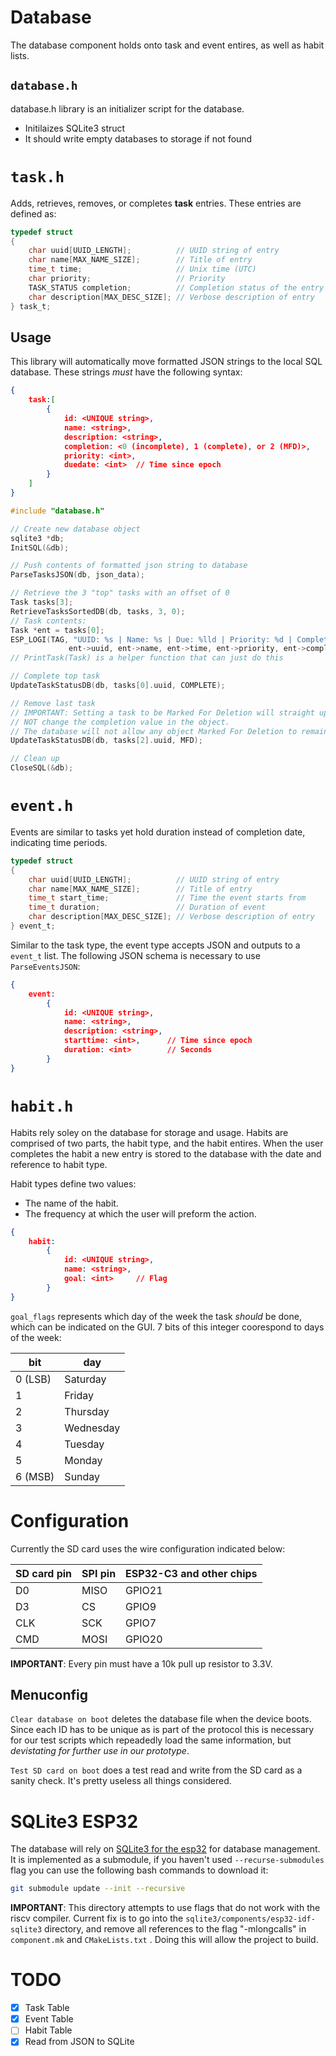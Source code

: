 # Database

The database component holds onto task and event entires, as well as habit lists.

## `database.h`

database.h library is an initializer script for the database.
- Initilaizes SQLite3 struct
- It should write empty databases to storage if not found

# `task.h`

Adds, retrieves, removes, or completes **task** entries. These entries are defined as:

```c
typedef struct
{
    char uuid[UUID_LENGTH];          // UUID string of entry
    char name[MAX_NAME_SIZE];        // Title of entry
    time_t time;                     // Unix time (UTC)
    char priority;                   // Priority
    TASK_STATUS completion;          // Completion status of the entry
    char description[MAX_DESC_SIZE]; // Verbose description of entry
} task_t;
```

## Usage

This library will automatically move formatted JSON strings to the local SQL database. These strings *must* have the following syntax:

```json
{
    task:[
        {
            id: <UNIQUE string>,
            name: <string>,
            description: <string>,
            completion: <0 (incomplete), 1 (complete), or 2 (MFD)>,
            priority: <int>,
            duedate: <int>  // Time since epoch
        }
    ]
}
```


```c
#include "database.h"

// Create new database object
sqlite3 *db;
InitSQL(&db);

// Push contents of formatted json string to database
ParseTasksJSON(db, json_data);

// Retrieve the 3 "top" tasks with an offset of 0
Task tasks[3];
RetrieveTasksSortedDB(db, tasks, 3, 0);
// Task contents:
Task *ent = tasks[0];
ESP_LOGI(TAG, "UUID: %s | Name: %s | Due: %lld | Priority: %d | Completed: %d | Description: %s",
             ent->uuid, ent->name, ent->time, ent->priority, ent->completion, ent->description);
// PrintTask(Task) is a helper function that can just do this

// Complete top task
UpdateTaskStatusDB(db, tasks[0].uuid, COMPLETE);

// Remove last task
// IMPORTANT: Setting a task to be Marked For Deletion will straight up DELETE it from the database,
// NOT change the completion value in the object.
// The database will not allow any object Marked For Deletion to remain inside it
UpdateTaskStatusDB(db, tasks[2].uuid, MFD);

// Clean up
CloseSQL(&db);
```

# `event.h`

Events are similar to tasks yet hold duration instead of completion date, indicating time periods.

```c
typedef struct
{
    char uuid[UUID_LENGTH];          // UUID string of entry
    char name[MAX_NAME_SIZE];        // Title of entry
    time_t start_time;               // Time the event starts from
    time_t duration;                 // Duration of event
    char description[MAX_DESC_SIZE]; // Verbose description of entry
} event_t;
```

Similar to the task type, the event type accepts JSON and outputs to a `event_t` list. The following JSON schema is necessary to use `ParseEventsJSON`:

```json
{
    event:
        {
            id: <UNIQUE string>,
            name: <string>,
            description: <string>,
            starttime: <int>,      // Time since epoch
            duration: <int>        // Seconds
        }
}
```

# `habit.h`

Habits rely soley on the database for storage and usage. Habits are comprised of two parts, the habit type, and the habit entires. When the user completes the habit a new entry is stored to the database with the date and reference to habit type.

Habit types define two values:
- The name of the habit.
- The frequency at which the user will preform the action.

```json
{
    habit:
        {
            id: <UNIQUE string>,
            name: <string>,
            goal: <int>     // Flag
        }
}
```

`goal_flags` represents which day of the week the task *should* be done, which can be indicated on the GUI. 7 bits of this integer coorespond to days of the week:

| bit     | day       |
|---------|-----------|
| 0 (LSB) | Saturday  |
| 1       | Friday    |
| 2       | Thursday  |
| 3       | Wednesday |
| 4       | Tuesday   |
| 5       | Monday    |
| 6 (MSB) | Sunday    |

# Configuration

Currently the SD card uses the wire configuration indicated below:

SD card pin | SPI pin | ESP32-C3 and other chips |
------------|---------|--------------------------|
 D0         | MISO    | GPIO21                   |
 D3         | CS      | GPIO9                    |
 CLK        | SCK     | GPIO7                    |
 CMD        | MOSI    | GPIO20                   |

**IMPORTANT**: Every pin must have a 10k pull up resistor to 3.3V.

## Menuconfig

`Clear database on boot` deletes the database file when the device boots. Since each ID has to be unique as is part of the protocol this is necessary for our test scripts which repeadedly load the same information, but *devistating for further use in our prototype*.

`Test SD card on boot` does a test read and write from the SD card as a sanity check. It's pretty useless all things considered.

# SQLite3 ESP32
The database will rely on [SQLite3 for the esp32](https://github.com/nopnop2002/esp32-idf-sqlite3) for database management. It is implemented as a submodule, if you haven't used `--recurse-submodules` flag you can use the following bash commands to download it:

```bash
git submodule update --init --recursive
```

**IMPORTANT**: This directory attempts to use flags that do not work with the riscv compiler. Current fix is to go into the `sqlite3/components/esp32-idf-sqlite3` directory, and remove all references to the flag "-mlongcalls" in `component.mk` and `CMakeLists.txt` . Doing this will allow the project to build.

# TODO
- [x] Task Table
- [x] Event Table
- [ ] Habit Table
- [x] Read from JSON to SQLite